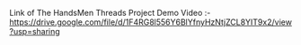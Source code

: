 Link of The HandsMen Threads Project Demo Video :-
https://drive.google.com/file/d/1F4RG8l556Y6BlYfnyHzNtjZCL8YIT9x2/view?usp=sharing